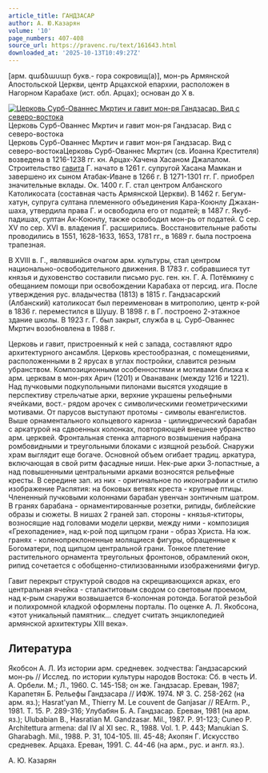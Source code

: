 ```yaml
---
article_title: ГАНДЗАСАР
author: А. Ю.Казарян
volume: '10'
page_numbers: 407-408
source_url: https://pravenc.ru/text/161643.html
downloaded_at: '2025-10-13T10:49:27Z'
---
```


[арм. գաճձասար букв.- гора сокровищ(а)], мон-рь Армянской Апостольской Церкви, центр Арцахской епархии, расположен в Нагорном Карабахе (ист. обл. Арцах); основан до X в.

[![Церковь Сурб-Ованнес Мкртич и гавит мон-ря Гандзасар. Вид с северо-востока](https://pravenc.ru/data/981/466/1234/i200.jpg "Кликните для увеличения картинки")](https://pravenc.ru/data/981/466/1234/i400.jpg)Церковь Сурб-Ованнес Мкртич и гавит мон-ря Гандзасар. Вид с северо-востока  
Церковь Сурб-Ованнес Мкртич и гавит мон-ря Гандзасар. Вид с северо-востокаЦерковь Сурб-Ованнес Мкртич (св. Иоанна Крестителя) возведена в 1216-1238 гг. кн. Арцах-Хачена Хасаном Джалалом. Строительство [гавита](https://pravenc.ru/text/гавита.html) Г. начато в 1261 г. супругой Хасана Мамкан и завершено их сыном Атабак-Иване в 1266 г. В 1271-1301 гг. Г. приобрел значительные вклады. Ок. 1400 г. Г. стал центром Албанского Католикосата (составная часть Армянской Церкви). В 1462 г. Бегум-хатун, супруга султана племенного объединения Кара-Коюнлу Джахан-шаха, утвердила права Г. и освободила его от податей; в 1487 г. Якуб-падишах, султан Ак-Коюнлу, также освободил мон-рь от податей. С сер. XV по сер. XVI в. владения Г. расширились. Восстановительные работы проводились в 1551, 1628-1633, 1653, 1781 гг., в 1689 г. была построена трапезная.

В XVIII в. Г., являвшийся очагом арм. культуры, стал центром национально-освободительного движения. В 1783 г. собравшиеся тут князья и духовенство составили письмо рус. ген. кн. Г. А. Потёмкину с обещанием помощи при освобождении Карабаха от персид. ига. После утверждения рус. владычества (1813) в 1815 г. Гандзасарский (Албанский) католикосат был переименован в митрополию, центр к-рой в 1836 г. переместился в Шушу. В 1898 г. в Г. построено 2-этажное здание школы. В 1923 г. Г. был закрыт, служба в ц. Сурб-Ованнес Мкртич возобновлена в 1988 г.

Церковь и гавит, пристроенный к ней с запада, составляют ядро архитектурного ансамбля. Церковь крестообразная, с помещениями, расположенными в 2 ярусах в углах постройки, славится резным убранством. Композиционными особенностями и мотивами близка к арм. церквам в мон-рях Арич (1201) и Ованаванк (между 1216 и 1221). Над пучковыми подкупольными пилонами высятся уходящие в перспективу стрельчатые арки, верхние украшены рельефными ячейками, вост.- рядом арочек с символическими геометрическими мотивами. От парусов выступают протомы - символы евангелистов. Выше орнаментального кольцевого карниза - цилиндрический барабан с аркатурой на сдвоенных колонках, повторяющей внешнее убранство арм. церквей. Фронтальная стенка алтарного возвышения набрана ромбовидными и треугольными блоками с изящной резьбой. Снаружи храм выглядит еще богаче. Основной объем огибает традиц. аркатура, включающая в свой ритм фасадные ниши. Нек-рые арки 3-лопастные, а над повышенными центральными арками возносятся рельефные кресты. В середине зап. из них - оригинальное по иконографии и стилю изображение Распятия: на боковых ветвях креста - крупные птицы. Члененный пучковыми колоннами барабан увенчан зонтичным шатром. В гранях барабана - орнаментированные розетки, рипиды, библейские образы и сюжеты. В нишах 2 граней зап. стороны - князья-ктиторы, возносящие над головами модели церкви, между ними - композиция «Грехопадение», над к-рой под щипцом грани - образ Христа. На юж. гранях - коленопреклоненные молящиеся фигуры, обращенные к Богоматери, под щипцом центральной грани. Тонкое плетение растительного орнамента треугольных фронтонов, обрамлений окон, рипид сочетается с обобщенно-стилизованными изображениями фигур.

Гавит перекрыт структурой сводов на скрещивающихся арках, его центральная ячейка - сталактитовым сводом со световым проемом, над к-рым снаружи возвышается 6-колонная ротонда. Богатой резьбой и полихромной кладкой оформлены порталы. По оценке А. Л. Якобсона, «этот уникальный памятник… следует считать энциклопедией армянской архитектуры XIII века».

## Литература

Якобсон А. Л. Из истории арм. средневек. зодчества: Гандзасарский мон-рь // Исслед. по истории культуры народов Востока: Сб. в честь И. А. Орбели. М.; Л., 1960. С. 145-158; он же. Гандзасар. Ереван, 1987; Карапетян Б. Рельефы Гандзасара // ИФЖ. 1974. № 3. С. 258-262 (на арм. яз.); Hasrat'yan M., Thierry M. Le couvent de Ganjasar // REArm. 
P., 1981. T. 15. P. 289-316; Улубабян Б. А. Гандзасар. Ереван, 1981 (на арм. яз.); Ulubabian B., Hasratian M. Gandzasar. Mil., 1987. P. 91-123; Cuneo P. Architettura аrmena: dal IV al XI sec. R., 1988. Vol. 1. P. 443; Manukian S. Gharabagh. Mil., 1988. P. 31, 104-105. Ill. 45-48; Акопян Г. Искусство средневек. Арцаха. Ереван, 1991. С. 44-46 (на арм., рус. и англ. яз.).

А. Ю.  Казарян
